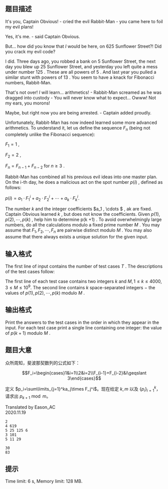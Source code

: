 ## 题目描述


It's you, Captain Obvious! - cried the evil Rabbit-Man - you came here to foil my evil plans!

Yes, it's me.  - said Captain Obvious.

But... how did you know that $I$ would be here, on $625$ Sunflower Street?! Did you crack my evil code?

I did. Three days ago, you robbed a bank on $5$ Sunflower Street, the next day you blew up $25$ Sunflower Street, and yesterday you left quite a mess under number $125$ . These are all powers of $5$ . And last year you pulled a similar stunt with powers of $13$ . You seem to have a knack for Fibonacci numbers, Rabbit-Man. 

That's not over! $I$ will learn... arithmetics! - Rabbit-Man screamed as he was dragged into custody - You will never know what to expect... Owww! Not my ears, you morons!

Maybe, but right now you are being arrested.  - Captain added proudly.

Unfortunately, Rabbit-Man has now indeed learned some more advanced arithmetics. To understand it, let us define the sequence $F_n$ (being not completely unlike the Fibonacci sequence):

$F_{1} = 1$ ,

$F_{2} = 2$ ,

$F_{n} = F_{n-1} + F_{n-2}$ for $n \ge 3$ .

Rabbit-Man has combined all his previous evil ideas into one master plan. On the i-th day, he does a malicious act on the spot number $p(i)$ , defined as follows:

$p(i) = a_{1}·F_{1}^{i} + a_{2}·F_{2}^{i} + \cdots + a_{k}·F_{k}^{i}.$

The number $k$ and the integer coefficients $a_1 , \cdots $ , ak are fixed. Captain Obvious learned $k$ , but does not know the coefficients. Given $p(1) , p(2) , \cdots , p(k)$ , help him to determine p(k $+ 1)$ . To avoid overwhelmingly large numbers, do all the calculations modulo a fixed prime number $M$ . You may assume that $F_1 , F_2 , \cdots , F_n$ are pairwise distinct modulo $M$ . You may also assume that there always exists a unique solution for the given input.



## 输入格式


The first line of input contains the number of test cases $T$ . The descriptions of the test cases follow:

The first line of each test case contains two integers $k$ and $M , 1 \le k \le 4000 , 3 \le M \le 10^{9}.$ The second line contains $k$ space-separated integers $-$ the values of $p(1) , p(2) , \cdots , p(k)$ modulo $M$ .



## 输出格式


Print the answers to the test cases in the order in which they appear in the input. For each test case print a single line containing one integer: the value of $p(k + 1)$ modulo $M$ .



## 题目大意
众所周知，斐波那契数列的公式如下：

$$F_i=\begin{cases}1&i=1\\2&i=2\\F_{i-1}+F_{i-2}&i\geqslant 3\end{cases}$$

定义 $p_i=\sum\limits_{j=1}^ka_j\times F_j^i$。现在给定 $k,m$ 以及 $\{p_i\}_{i=1}^k$，请求出 $p_{k+1}\bmod m$。

Translated by Eason_AC  
2020.11.19

```input1
2
4 619
5 25 125 6
3 101
5 11 29

```

```output1
30
83

```

## 提示
Time limit: 6 s, Memory limit: 128 MB. 



